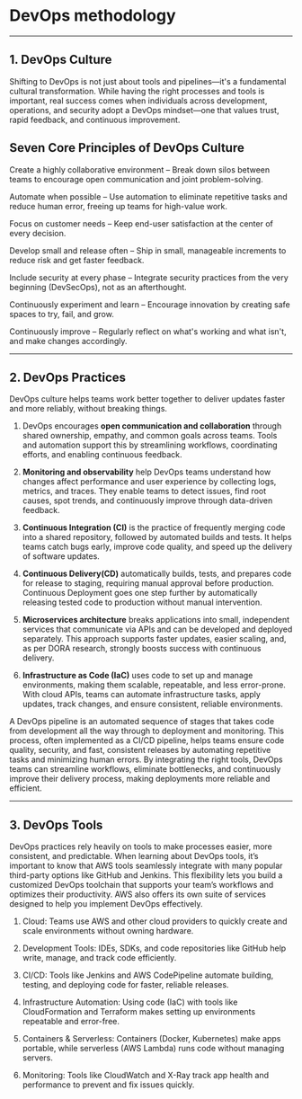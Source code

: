 # DevOps methodology

---

## 1.  DevOps Culture
Shifting to DevOps is not just about tools and pipelines—it's a fundamental cultural transformation.
While having the right processes and tools is important, real success comes when individuals across development, operations, and security adopt a DevOps mindset—one that values trust, rapid feedback, and continuous improvement.

## Seven Core Principles of DevOps Culture

Create a highly collaborative environment – Break down silos between teams to encourage open communication and joint problem-solving.

Automate when possible – Use automation to eliminate repetitive tasks and reduce human error, freeing up teams for high-value work.

Focus on customer needs – Keep end-user satisfaction at the center of every decision.

Develop small and release often – Ship in small, manageable increments to reduce risk and get faster feedback.

Include security at every phase – Integrate security practices from the very beginning (DevSecOps), not as an afterthought.

Continuously experiment and learn – Encourage innovation by creating safe spaces to try, fail, and grow.

Continuously improve – Regularly reflect on what's working and what isn't, and make changes accordingly.

---

## 2.  DevOps Practices
 
DevOps culture helps teams work better together to deliver updates faster and more reliably, without breaking things.

1.  DevOps encourages **open communication and collaboration** through shared ownership, empathy, and common goals across teams.
Tools and automation support this by streamlining workflows, coordinating efforts, and enabling continuous feedback.

2.  **Monitoring and observability** help DevOps teams understand how changes affect performance and user experience by collecting logs, metrics, and traces.
They enable teams to detect issues, find root causes, spot trends, and continuously improve through data-driven feedback.

3.  **Continuous Integration (CI)** is the practice of frequently merging code into a shared repository, followed by automated builds and tests.
It helps teams catch bugs early, improve code quality, and speed up the delivery of software updates.

4.  **Continuous Delivery(CD)** automatically builds, tests, and prepares code for release to staging, requiring manual approval before production.
Continuous Deployment goes one step further by automatically releasing tested code to production without manual intervention.

5.  **Microservices architecture** breaks applications into small, independent services that communicate via APIs and can be developed and deployed separately.
This approach supports faster updates, easier scaling, and, as per DORA research, strongly boosts success with continuous delivery.

6.  **Infrastructure as Code (IaC)** uses code to set up and manage environments, making them scalable, repeatable, and less error-prone.
With cloud APIs, teams can automate infrastructure tasks, apply updates, track changes, and ensure consistent, reliable environments.


A DevOps pipeline is an automated sequence of stages that takes code from development all the way through to deployment and monitoring. This process, often implemented as a CI/CD pipeline, helps teams ensure code quality, security, and fast, consistent releases by automating repetitive tasks and minimizing human errors. By integrating the right tools, DevOps teams can streamline workflows, eliminate bottlenecks, and continuously improve their delivery process, making deployments more reliable and efficient.

---

## 3.  DevOps Tools

DevOps practices rely heavily on tools to make processes easier, more consistent, and predictable. When learning about DevOps tools, it’s important to know that AWS tools seamlessly integrate with many popular third-party options like GitHub and Jenkins. This flexibility lets you build a customized DevOps toolchain that supports your team’s workflows and optimizes their productivity. AWS also offers its own suite of services designed to help you implement DevOps effectively. 

1.  Cloud: Teams use AWS and other cloud providers to quickly create and scale environments without owning hardware.

2.  Development Tools: IDEs, SDKs, and code repositories like GitHub help write, manage, and track code efficiently.

3.  CI/CD: Tools like Jenkins and AWS CodePipeline automate building, testing, and deploying code for faster, reliable releases.

4.  Infrastructure Automation: Using code (IaC) with tools like CloudFormation and Terraform makes setting up environments repeatable and error-free.

5.  Containers & Serverless: Containers (Docker, Kubernetes) make apps portable, while serverless (AWS Lambda) runs code without managing servers.

6.  Monitoring: Tools like CloudWatch and X-Ray track app health and performance to prevent and fix issues quickly.

